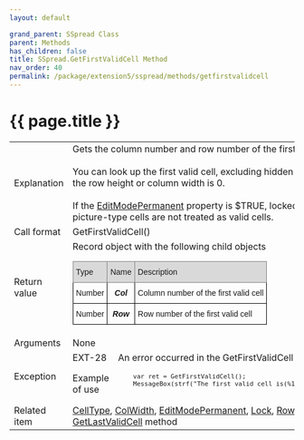 ```yaml
---
layout: default

grand_parent: SSpread Class
parent: Methods
has_children: false
title: SSpread.GetFirstValidCell Method
nav_order: 40
permalink: /package/extension5/sspread/methods/getfirstvalidcell
---
```

# {{ page.title }}

<table>
  <tr>
    <td>Explanation</td>
    <td colspan="2">Gets the column number and row number of the first valid cell.<br><br>You can look up the first valid cell, excluding hidden cells, such as when the row height or column width is 0.<br><br>If the <a href="/package/extension5/sspread/properties/editmodepermanent">EditModePermanent</a> property is $TRUE, locked cells, label-type, and picture-type cells are not treated as valid cells.</td>
  </tr>
  <tr>
    <td>Call format</td>
    <td colspan="2">GetFirstValidCell()</td>
  </tr>
  <tr>
    <td>Return value</td>
    <td colspan="2">Record object with the following child objects<br><style type="text/css">
.tg  {border-collapse:collapse;border-spacing:0;}
.tg td{border-color:black;border-style:solid;border-width:1px;font-family:Arial, sans-serif;font-size:14px;
  overflow:hidden;padding:10px 5px;word-break:normal;}
.tg th{border-color:black;border-style:solid;border-width:1px;font-family:Arial, sans-serif;font-size:14px;
  font-weight:normal;overflow:hidden;padding:10px 5px;word-break:normal;}
.tg .tg-ihln{font-style:italic;font-weight:bold;text-align:center;vertical-align:top}
.tg .tg-23hc{background-color:#D9D9D9;border-color:inherit;font-family:Arial, Helvetica, sans-serif !important;text-align:left;
  vertical-align:top}
.tg .tg-z50u{background-color:#D9D9D9;border-color:inherit;font-family:Arial, Helvetica, sans-serif !important;text-align:center;
  vertical-align:top}
.tg .tg-0lax{text-align:left;vertical-align:top}
</style>
<table class="tg">
<thead>
  <tr>
    <th class="tg-23hc">Type</th>
    <th class="tg-z50u">Name</th>
    <th class="tg-23hc">Description</th>
  </tr>
</thead>
<tbody>
  <tr>
    <td class="tg-0lax">Number</td>
    <td class="tg-ihln">Col</td>
    <td class="tg-0lax">Column number of the first valid cell</td>
  </tr>
  <tr>
    <td class="tg-0lax">Number</td>
    <td class="tg-ihln">Row</td>
    <td class="tg-0lax">Row number of the first valid cell</td>
  </tr>
</tbody>
</table></td>
  </tr>  
  <tr>
    <td>Arguments</td>
    <td colspan="2">None</td>
  </tr>
  <tr>
    <td rowspan="2">Exception</td>
    <td>EXT-28</td>
    <td>An error occurred in the GetFirstValidCell method

</td>
  </tr>
  <tr>
    <td>Example of use</td>
    <td colspan="2"><code><pre>
    var ret = GetFirstValidCell();
    MessageBox(strf("The first valid cell is(%1,%2)", ret.Col, ret.Row));
    </pre></code></td>
  </tr>
  <tr>
    <td>Related item</td>
    <td colspan="2"><a href="/package/extension5/sspread/properties/celltype">CellType</a>, <a href="/package/extension5/sspread/properties/colwidth">ColWidth</a>, <a href="/package/extension5/sspread/properties/editmodepermanent">EditModePermanent</a>, <a href="/package/extension5/sspread/properties/lock">Lock</a>, <a href="/package/extension5/sspread/properties/rowheight">RowHeight</a> properties<br><a href="/package/extension5/sspread/methods/getlastvalidcell">GetLastValidCell</a> method</td>
  </tr>
</table>

